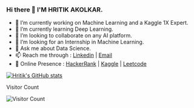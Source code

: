 ### Hi there 👋 I'M HRITIK AKOLKAR.
- 🔭 I’m currently working on Machine Learning and a Kaggle 1X Expert.  
- 🌱 I’m currently learning Deep Learning.
- 👯 I’m looking to collaborate on any AI platform.
- 🤔 I’m looking for an Internship in Machine Learning.
- 💬 Ask me about Data Science.
- 📫 Reach me through : <a href="https://www.linkedin.com/in/hritikakolkar/" target="_blank">Linkedin</a> | <a href="hritikakolkar@gmail.com" target="_hritikakolkar955@gmail.comblank">Email</a>
- 🔎 Online Presence : <a href="https://www.hackerrank.com/hritikakolkar/" target="_blank">HackerRank</a> |  <a href="https://www.kaggle.com/hritikakolkar/" target="_blank">Kaggle</a>  |  <a href="https://leetcode.com/hritikakolkar/" target="_blank">Leetcode</a>

[![Hritik's GitHub stats](https://github-readme-stats.vercel.app/api?username=hritikakolkar&show_icons=true&theme=dark)](https://github.com/hritikakolkar/)

Visitor Count

![Visitor Count](https://profile-counter.glitch.me/{hritikakolkar}/count.svg)
